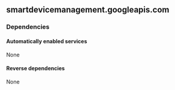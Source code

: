 ## smartdevicemanagement.googleapis.com

### Dependencies

#### Automatically enabled services

None

#### Reverse dependencies

None

